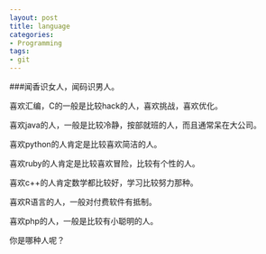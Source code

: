```yaml
---
layout: post
title: language
categories:
- Programming
tags:
- git
---
```

###闻香识女人，闻码识男人。

喜欢汇编，C的一般是比较hack的人，喜欢挑战，喜欢优化。

喜欢java的人，一般是比较冷静，按部就班的人，而且通常呆在大公司。

喜欢python的人肯定是比较喜欢简洁的人。

喜欢ruby的人肯定是比较喜欢冒险，比较有个性的人。

喜欢c++的人肯定数学都比较好，学习比较努力那种。

喜欢R语言的人，一般对付费软件有抵制。

喜欢php的人，一般是比较有小聪明的人。

你是哪种人呢？
